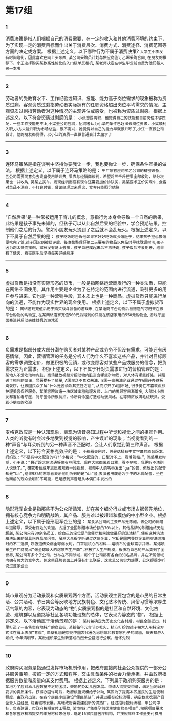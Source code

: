 # 第17组

### 1
消费决策是指人们根据自己的消费需要，在一定的收入和其他消费环境的约束下，为了实现一定的消费目标而作出关于消费层次、消费方式、消费途径、消费范围等方面的决定或方案。
根据上述定义，以下哪种行为不属于消费决策?
`大学生小李没有时间逛街，因此喜欢在网上买东西`,
`某公司采购员计划与供应商签订乙烯采购合同`,
`在朋友的推荐下，小王选择购买某款高性价比的入门级单反相机`,
`某老师决定在学生毕业前自费为他们每人买一本书`

------

### 2
劳动者的受教育水平、工作经验或知识、技能、能力高于岗位需求的现象被称为资质过剩。客观资质过剩指劳动者实际拥有的任职资格超出岗位平均需求的情况，主观资质过剩指劳动者对这种情况的主观评估或感受，也被称为资质过剩感。根据上述定义，以下符合资质过剩感的是：
`小张想要离职，他觉得自己的技能和目前岗位不够匹配，一些工作技能用不上`,`小梁去公司应聘，招聘者认为小梁的条件已超出该岗位要求，小梁顺利入职`,`小方未能升职为市场总监，很不高兴，她觉得以自己的能力早就该升职了`,`小江一直做公司会计，他的朋友都觉得，以小江的资质一直做普通会计太屈才了`

------

### 3
连环马策略是指在谈判中坚持你要我让一步，我也要你让一步，确保条件互换的做法。
根据上述定义，以下属于连环马策略的是：
`甲厂家答应购买乙公司的精密设备，乙公司需要同意免去设备使用培训费`,
`果农与经销商谈判，希望将三千斤芒果全部收购，部分次果也一并收购`,
`吴某去买车，发现经销商没有现车还需要加价排队买，吴某要求正价买现车`,
`食客对菜品不满意，不打算付钱，餐馆经理过来理论，食客只能照价结账`

------

### 4
“自然后果”是一种常被运用于育儿的概念，意指行为本身会导致一个自然的后果，此结果是孩子事先未知的，但孩子可以从此自然后果的经验中，学会预期结果，控制他们之后的行为。譬如小朋友玩火烫到了之后就不会乱玩火。根据上述定义，以下不属于自然后果的是：
`孩子吃饭时告诉他如果不好好吃饭就会饿肚子，结果孩子担心挨饿便吃完了饭`,`孩子因迟到被批评后，每晚都整理好第二天要用的物品以免临时寻找耽误时间`,`孩子因为跑太快而摔倒，家长没有马上去扶，孩子自己爬起来后不再快跑`,
`孩子饭后不爱刷牙，结果有了龋齿，看完医生后坚持每天好好刷牙`

------

### 5
虚拟货币是指没有实际形态的货币，一般是指网络运营商发行的一种类法币，只能在网络空间使用。其作用主要是企业为了在特定的范围内进行流通，吸引更多的用户参与进来。它也是一种营销手段，其本质上也是一种商品。虚拟货币只能进行单向的流通，不能作为现实世界的现金使用。
根据上述定义，以下不属于虚拟货币的是：
`网络游戏充值后用于购买战斗装备的游戏币`,
`在某电商平台购物后被赠送的可用来在该平台购物的购物豆`,
`在某网络店家充值500元后得到的只能在该店家用的550元购物金`,
`游戏厅里面塞进并启动夹娃娃机的游戏币`

------

### 6
负需求是指部分或大部分潜在购买者对某种产品或劳务不但没有需求，可能还有厌恶情绪。因此，营销管理的任务是分析人们为什么不喜欢这些产品，并针对目标顾客的需求调整定价，做更积极的促销，或改变顾客对某些产品或服务的信念，把负需求变为正需求。
根据上述定义，以下不属于针对负需求进行的营销管理的是：
`某地人不爱吃动物内脏，商场播放视频介绍动物内脏富含哪些矿物质，对人体有哪些好处，并赠送了相应的菜谱，显著提升了销量`,
`A国民众不喜欢酱油，B国一家酱油企业通过在A国开办铁板烧餐厅，让该国民众了解“什么是酱油及其烹饪方法”,从而打开了A国市场`,
`很多男性不喜欢皮肤护理美容保养服务，某美容院改造一块区域出租给理发师，上门的男顾客日渐增多`,
`大部分小朋友都害怕看牙医，对牙医诊所很抗拒，诊所将诊室打造成动漫风格，在等待区放满毛绒玩具，受到小朋友的欢迎`

------

### 7
麦格克效应是一种认知现象，表现为语音感知过程中听觉和视觉之间的相互作用。人类的听觉有时会过多地受到视觉的影响，产生误听的现象；当视觉看到的一种“声音”与耳朵听到的另一种声音不匹配时，会让人们察觉到第三种声音。
根据上述定义，以下符合麦格克效应的是：
`小梅看美剧时，总是选择有中文字幕的原音版本。妈妈说：“不是有中文配音的吗?”小梅说：“中文配音的，口型对不上，看着别扭。”`,
`流感爆发时期，小王说：“最近跟大家沟通好像有些困难，现在大家都带着口罩，看不见嘴，我更听不清别人说话了。”`,
`研究者给成年志愿者观看一段视频，视频中人的嘴唇发出“ga”的音，但放出的配音却是“ba”,结果98%的志愿者表示他们听到的是“da”音`,`表演者用腹语为手中的木偶配音，坐在他面前的观众会明知不可能，还是感到声音是从木偶口中发出的`

------

### 8
隐形冠军企业是指那些不为公众所熟知，却在某个细分行业或市场占据领先地位，拥有核心竞争力和明确战略，其产品、服务难以被超越和模仿的中小型企业。根据上述定义，以下属于隐形冠军企业的是：
`某食品公司的主要产品是陈醋。该公司的陈醋味道醇厚，深受老百姓的欢迎，占据了全国陈醋市场份额的70%以上，其他品牌的陈醋始终无法超越`,
`某公司只有80余名员工，给自己的定位是“给餐厅和宾馆做最好的洗洁精”,使用这种洗洁精洗出来的餐具格外晶莹闪亮，虽然大众很少听说过这家企业，它却是国内餐饮企业购买洗洁精时的不二选择`,
`呼吸道传染病全球爆发时，口罩最核心的材料——熔喷布的全球需求井喷。某熔喷布生产厂商提出“做全球最大的熔喷布生产商”,积极扩大生产规模，很快将自己的产品卖到了全世界`,
`某公司有多个子公司，分布在不同领域，每个子公司都有各自的知名品牌，并在所属领域内拥有强大的竞争力。但这些品牌表面上并没有什么联系，这家总公司实力雄厚，公众却很少听说过这家企业`

------

### 9
城市景观分为活动景观和实质景观两个方面，活动景观主要包含的是市民的日常生活、公共活动、节日集会等反映地方民族特色、文化艺术传统、风俗习惯等浓厚生活气氛的内容，它表现为动态的“物”;实质景观指的是社区和自然环境、文化古迹、建筑群以及道路等社区各项功能设施的总体，它表现为静态的“物”。
根据上述定义，以下活动属于活动景观的是：
`某村被确定为历史文化古村后，村民全部迁出，村里打造了一条售卖各地特产的商业街`,
`某镇每年元宵节办社火，精心打扮的孩子被大人用特定方式扛在肩上表演“背棍”`,
`曲阜孔庙是祭祀中国古代著名思想家和教育家孔子的祠庙，每天都游人如织`,
`今年清明节，某校组织学生到新落成的烈士公墓进行公祭，缅怀先烈`

------

### 10
政府购买服务是指通过发挥市场机制作用，把政府直接向社会公众提供的一部分公共服务事项，按照一定的方式和程序，交由具备条件的社会力量承担，并由政府根据服务数量和质量向其支付费用。
根据上述定义，下列属于政府购买服务的是：
`某地为了应对幼儿园数量不足的困境，鼓励民办幼儿园发展。申请人需提交申请，满足当地政府要求的资质条件。获得办园许可后，政府根据规模给予补助`,
`某区为了提高本区居民的生活便利程度，由政府出资，在各个居民小区建设“便民菜站”,并通过招标投标流程，确定数家农副产品企业入驻经营`,
`随着城市发展，某地政府需要建设新的供热厂，经过招标投标流程，甲公司中标，负责建设，市政府按期支付工程款`,
`某市推行“免费孕前优生健康检查项目”,根据项目要求和各家医疗机构提交的申报材料等信息，选定16家民营医疗机构，并按照年终工作量支付费用`
